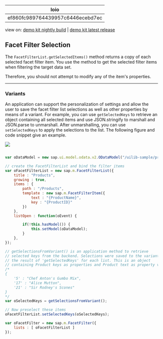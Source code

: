 <!-- loioef860fc989764439957c6446ecebd7ec -->

| loio |
| -----|
| ef860fc989764439957c6446ecebd7ec |

<div id="loio">

view on: [demo kit nightly build](https://openui5nightly.hana.ondemand.com/topic/ef860fc989764439957c6446ecebd7ec) | [demo kit latest release](https://sdk.openui5.org/topic/ef860fc989764439957c6446ecebd7ec)</div>

## Facet Filter Selection

The `FacetFilterList.getSelectedItems()` method returns a copy of each selected facet filter item. You use the method to get the selected filter items when filtering the target data set.

Therefore, you should not attempt to modify any of the item's properties.

***

### Variants

An application can support the personalization of settings and allow the user to save the facet filter list selections as well as other properties by means of a variant. For example, you can use `getSelectedKeys` to retrieve an object containing all selected items and use JSON.stringify to marshall and JSON.parse to unmarshall. After unmarshalling, you can use `setSelectedKeys` to apply the selections to the list. The following figure and code snippet give an example.

![](images/loioce923dff09294b65b51609d2ec1f1718_LowRes.png)

```js

var oDataModel = new sap.ui.model.odata.v2.ODataModel("/uilib-sample/proxy/http/services.odata.org/V3/Northwind/Northwind.svc");

// create the FacetFilterList and bind the filter items
var oFacetFilterList = new sap.m.FacetFilterList({
    title : "Products",
    growing : true,
    items : {
        path : "/Products",
        template : new sap.m.FacetFilterItem({
            text : "{ProductName}",
            key : "{ProductID}"
        })
    },
    listOpen : function(oEvent) {

        if(!this.hasModel()) {          
            this.setModel(oDataModel);
        }
    },
});

// getSelectionsFromVariant() is an application method to retrieve
// selected keys from the backend. Selections were saved to the variant by persisting 
// the result of 'getSelectedKeys' for each list. This is an object 
// containing Product keys as properties and Product text as property values, for example:
/*      
{
    '5' : "Chef Anton's Gumbo Mix",
    '17' : "Alice Mutton",
    '21' : "Sir Rodney's Scones"                
}
*/
var oSelectedKeys = getSelectionsFromVariant(); 

// Now preselect these items
oFacetFilterList.setSelectedKeys(oSelectedKeys);

var oFacetFilter = new sap.m.FacetFilter({
    lists : [ oFacetFilterList ]
}); 
```

